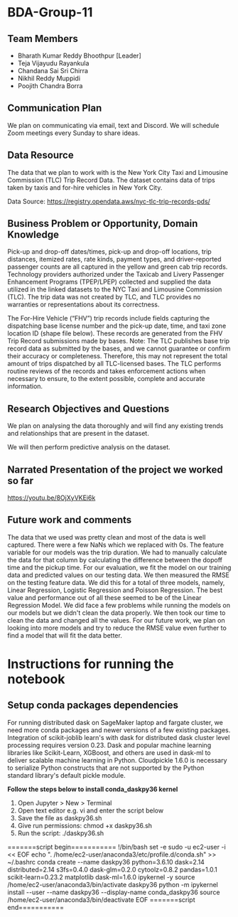 # BDA-Group-11

## Team Members
- Bharath Kumar Reddy Bhoothpur [Leader]
- Teja Vijayudu Rayankula
- Chandana Sai Sri Chirra 
- Nikhil Reddy Muppidi 
- Poojith Chandra Borra

## Communication Plan
We plan on communicating via email, text and Discord. We will schedule Zoom meetings every Sunday to share ideas.

## Data Resource
The data that we plan to work with is the New York City Taxi and Limousine Commission (TLC) Trip Record Data.
The dataset contains data of trips taken by taxis and for-hire vehicles in New York City.

Data Source: https://registry.opendata.aws/nyc-tlc-trip-records-pds/

## Business Problem or Opportunity, Domain Knowledge

Pick-up and drop-off dates/times, pick-up and drop-off locations, trip distances, itemized rates, rate kinds, payment types, and driver-reported passenger counts are all captured in the yellow and green cab trip records. 
Technology providers authorized under the Taxicab and Livery Passenger Enhancement Programs (TPEP/LPEP) collected and supplied the data utilized in the linked datasets to the NYC Taxi and Limousine Commission (TLC). The trip data was not created by TLC, and TLC provides no warranties or representations about its correctness.

The For-Hire Vehicle (“FHV”) trip records include fields capturing the dispatching base license number and the pick-up date, time, and taxi zone location ID (shape file below). These records are generated from the FHV Trip Record submissions made by bases. Note: The TLC publishes base trip record data as submitted by the bases, and we cannot guarantee or confirm their accuracy or completeness. Therefore, this may not represent the total amount of trips dispatched by all TLC-licensed bases. The TLC performs routine reviews of the records and takes enforcement actions when necessary to ensure, to the extent possible, complete and accurate information.

## Research Objectives and Questions
We plan on analysing the data thoroughly and will find any existing trends and relationships that are present in the dataset.

We will then perform predictive analysis on the dataset.

## Narrated Presentation of the project we worked so far
https://youtu.be/8OjXyVKEi6k

## Future work and comments
The data that we used was pretty clean and most of the data is well captured. There were a few NaNs which we replaced with 0s. The feature variable for our models was the trip duration. We had to manually calculate the data for that column by calculating the difference between the dopoff time and the pickup time. For our evaluation, we fit the model on our training data and predicted values on our testing data. We then measured the RMSE on the testing feature data.
We did this for a total of three models, namely, Linear Regression, Logistic Regression and Poisson Regression. The best value and performance out of all these seemed to be of the Linear Regression Model. We did face a few problems while running the models on our models but we didn't clean the data properly. We then took our time to clean the data and changed all the values.
For our future work, we plan on looking into more models and try to reduce the RMSE value even further to find a model that will fit the data better.

# Instructions for running the notebook

## Setup conda packages dependencies
For running distributed dask on SageMaker laptop and fargate cluster, we need more conda packages and newer versions of a few existing packages. Integration of scikit-joblib learn's with dask for distributed dask cluster level processing requires version 0.23. Dask and popular machine learning libraries like Scikit-Learn, XGBoost, and others are used in dask-ml to deliver scalable machine learning in Python. Cloudpickle 1.6.0 is necessary to serialize Python constructs that are not supported by the Python standard library's default pickle module.

**Follow the steps below to install conda_daskpy36 kernel**
1. Open Jupyter > New > Terminal
2. Open text editor e.g. vi and enter the script below
3. Save the file as daskpy36.sh
4. Give run permissions: chmod +x daskpy36.sh
5. Run the script: ./daskpy36.sh

=======script begin===========
!/bin/bash
set -e
sudo -u ec2-user -i << EOF
echo ". /home/ec2-user/anaconda3/etc/profile.d/conda.sh" >> ~/.bashrc
conda create --name daskpy36 python=3.6.10 dask=2.14 distributed=2.14 s3fs=0.4.0 dask-glm=0.2.0 cytoolz=0.8.2 pandas=1.0.1 scikit-learn=0.23.2 matplotlib dask-ml=1.6.0 ipykernel -y
source /home/ec2-user/anaconda3/bin/activate daskpy36
python -m ipykernel install --user --name daskpy36 --display-name conda_daskpy36
source /home/ec2-user/anaconda3/bin/deactivate
EOF
=======script end===========
